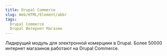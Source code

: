 ```yaml
---
title: Drupal Commerce
slug: Web/HTML/Element/abbr
tags:
  Drupal Commerce
  Drupal Интернет Магазин
---
```

Лидирущий модуль для электронной комерциии в Drupal.
Более 50000 интернет магазинов работают на Drupal Commerce.
